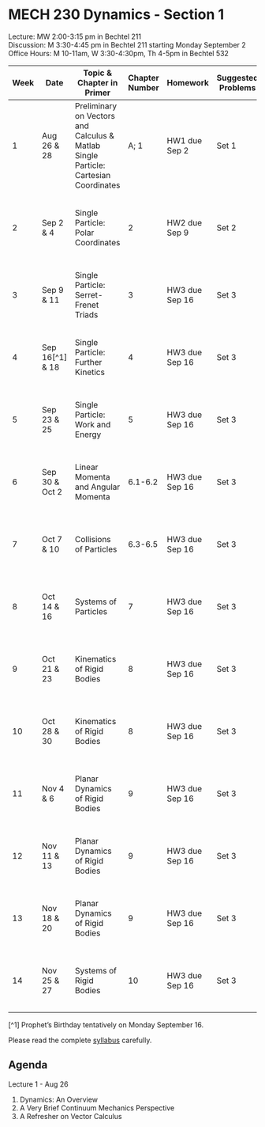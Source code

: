 # MECH 230 Dynamics - Section 1


Lecture: MW 2:00-3:15 pm in Bechtel 211\
Discussion: M 3:30-4:45 pm in Bechtel 211 starting Monday September 2\
Office Hours: M 10-11am, W 3:30-4:30pm, Th 4-5pm in Bechtel 532

| Week | Date | Topic & Chapter in Primer | Chapter Number | Homework | Suggested Problems | Relevant Equations |
| ---- | ------- |-------------------------- | ------- |-------- | ------- | ------ |
| 1 | Aug 26 & 28 | Preliminary on Vectors and Calculus & Matlab<br>Single Particle: Cartesian Coordinates | A; 1 | HW1 due Sep 2 | Set 1 | ${\bf F} = m{\bf a}$<br>$\{{\bf E}_x,{\bf E}_y,{\bf E}_z\}$ |
| 2 | Sep 2 & 4 | Single Particle: Polar Coordinates | 2 | HW2 due Sep 9 | Set 2 | ${\bf F} = m{\bf a}$<br>$\{{\bf e}_r,{\bf e}_\theta,{\bf e}_z\}$ |
| 3 | Sep 9 & 11 | Single Particle: Serret-Frenet Triads | 3 | HW3 due Sep 16 | Set 3 | ${\bf F} = m{\bf a}$<br>$\{{\bf e}_t,{\bf e}_n,{\bf e}_b\}$ |
| 4 | Sep 16[^1] & 18 | Single Particle: Further Kinetics | 4 | HW3 due Sep 16 | Set 3 | ${\bf F} = m{\bf a}$<br>$\{{\bf e}_t,{\bf e}_n,{\bf e}_b\}$ |
| 5 | Sep 23 & 25 | Single Particle: Work and Energy | 5 | HW3 due Sep 16 | Set 3 | ${\bf F} = m{\bf a}$<br>$\{{\bf e}_t,{\bf e}_n,{\bf e}_b\}$ |
| 6 | Sep 30 & Oct 2 | Linear Momenta and Angular Momenta | 6.1-6.2 | HW3 due Sep 16 | Set 3 | ${\bf F} = m{\bf a}$<br>$\{{\bf e}_t,{\bf e}_n,{\bf e}_b\}$ |
| 7 | Oct 7 & 10 | Collisions of Particles | 6.3-6.5 | HW3 due Sep 16 | Set 3 | ${\bf F} = m{\bf a}$<br>$\{{\bf e}_t,{\bf e}_n,{\bf e}_b\}$ |
| 8 | Oct 14 & 16 | Systems of Particles | 7 | HW3 due Sep 16 | Set 3 | ${\bf F} = m{\bf a}$<br>$\{{\bf e}_t,{\bf e}_n,{\bf e}_b\}$ |
| 9 | Oct 21 & 23 | Kinematics of Rigid Bodies | 8 | HW3 due Sep 16 | Set 3 | ${\bf F} = m{\bf a}$<br>$\{{\bf e}_t,{\bf e}_n,{\bf e}_b\}$ |
| 10 | Oct 28 & 30 | Kinematics of Rigid Bodies | 8 | HW3 due Sep 16 | Set 3 | ${\bf F} = m{\bf a}$<br>$\{{\bf e}_t,{\bf e}_n,{\bf e}_b\}$ |
| 11 | Nov 4 & 6 | Planar Dynamics of Rigid Bodies | 9 | HW3 due Sep 16 | Set 3 | ${\bf F} = m{\bf a}$<br>$\{{\bf e}_t,{\bf e}_n,{\bf e}_b\}$ |
| 12 | Nov 11 & 13 | Planar Dynamics of Rigid Bodies | 9 | HW3 due Sep 16 | Set 3 | ${\bf F} = m{\bf a}$<br>$\{{\bf e}_t,{\bf e}_n,{\bf e}_b\}$ |
| 13 | Nov 18 & 20 | Planar Dynamics of Rigid Bodies | 9 | HW3 due Sep 16 | Set 3 | ${\bf F} = m{\bf a}$<br>$\{{\bf e}_t,{\bf e}_n,{\bf e}_b\}$ |
| 14 | Nov 25 & 27 | Systems of Rigid Bodies | 10 | HW3 due Sep 16 | Set 3 | ${\bf F} = m{\bf a}$<br>$\{{\bf e}_t,{\bf e}_n,{\bf e}_b\}$ |

[^1] Prophet’s Birthday tentatively on Monday September 16. 

Please read the complete [syllabus]() carefully.

## Agenda

Lecture 1 - Aug 26
1. Dynamics: An Overview
2. A Very Brief Continuum Mechanics Perspective
3. A Refresher on Vector Calculus
